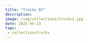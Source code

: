 ```yaml
---
title: "Trucks 01"
description: 
image: /img/collections/trucks1.jpg
date: 2025-05-23
tags: 
 - collectionstrucks
---
```


